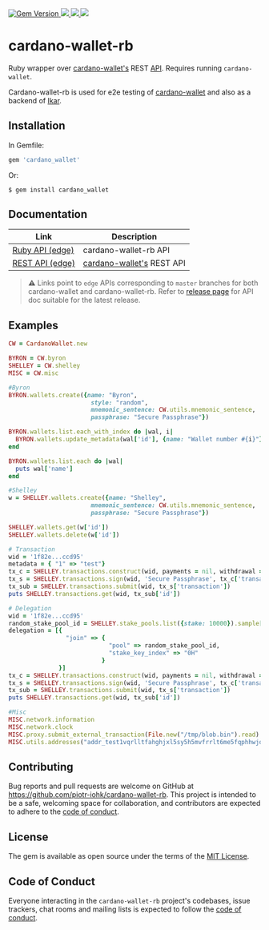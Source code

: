 <a href="https://badge.fury.io/rb/cardano_wallet">
  <img src="https://badge.fury.io/rb/cardano_wallet.svg" alt="Gem Version">
</a>
<a href="https://github.com/piotr-iohk/cardano-wallet-rb/releases">
  <img src="https://img.shields.io/github/release/piotr-iohk/cardano-wallet-rb.svg" />
</a>
<a href="https://github.com/piotr-iohk/cardano-wallet-rb/actions?query=workflow%3ATests">
  <img src="https://github.com/piotr-iohk/cardano-wallet-rb/workflows/Tests/badge.svg" />
</a>
<a href="https://github.com/piotr-iohk/cardano-wallet-rb/actions?query=workflow%3ADocs">
  <img src="https://github.com/piotr-iohk/cardano-wallet-rb/workflows/Docs/badge.svg" />
</a>

# cardano-wallet-rb

Ruby wrapper over [cardano-wallet's](https://github.com/cardano-foundation/cardano-wallet) REST [API](https://cardano-foundation.github.io/cardano-wallet/api/edge/). Requires running `cardano-wallet`.

Cardano-wallet-rb is used for e2e testing of [cardano-wallet](https://github.com/cardano-foundation/cardano-wallet/test/e2e) and also as a backend of [Ikar](https://github.com/piotr-iohk/ikar).

## Installation

In Gemfile:

```ruby
gem 'cardano_wallet'
```

Or:

    $ gem install cardano_wallet

## Documentation

| Link                                                                             | Description                                                                       |
| -------------------------------------------------------------------------------- | --------------------------------------------------------------------------------- |
| [Ruby API (edge)](https://piotr-iohk.github.io/cardano-wallet-rb/master/)        | cardano-wallet-rb API                                                             |
| [REST API (edge)](https://cardano-foundation.github.io/cardano-wallet/api/edge/) | [cardano-wallet's](https://github.com/cardano-foundation/cardano-wallet) REST API |

> :warning: Links point to `edge` APIs corresponding to `master` branches for both cardano-wallet and cardano-wallet-rb. Refer to [release page](https://github.com/piotr-iohk/cardano-wallet-rb/releases) for API doc suitable for the latest release.

## Examples

```ruby
CW = CardanoWallet.new

BYRON = CW.byron
SHELLEY = CW.shelley
MISC = CW.misc

#Byron
BYRON.wallets.create({name: "Byron",
                       style: "random",
                       mnemonic_sentence: CW.utils.mnemonic_sentence,
                       passphrase: "Secure Passphrase"})

BYRON.wallets.list.each_with_index do |wal, i|
  BYRON.wallets.update_metadata(wal['id'], {name: "Wallet number #{i}"})
end

BYRON.wallets.list.each do |wal|
  puts wal['name']
end

#Shelley
w = SHELLEY.wallets.create({name: "Shelley",
                       mnemonic_sentence: CW.utils.mnemonic_sentence,
                       passphrase: "Secure Passphrase"})

SHELLEY.wallets.get(w['id'])
SHELLEY.wallets.delete(w['id'])

# Transaction
wid = '1f82e...ccd95'
metadata = { "1" => "test"}
tx_c = SHELLEY.transactions.construct(wid, payments = nil, withdrawal = nil, metadata)
tx_s = SHELLEY.transactions.sign(wid, 'Secure Passphrase', tx_c['transaction'])
tx_sub = SHELLEY.transactions.submit(wid, tx_s['transaction'])
puts SHELLEY.transactions.get(wid, tx_sub['id'])

# Delegation
wid = '1f82e...ccd95'
random_stake_pool_id = SHELLEY.stake_pools.list({stake: 10000}).sample['id']
delegation = [{
                "join" => {
                            "pool" => random_stake_pool_id,
                            "stake_key_index" => "0H"
                          }
              }]
tx_c = SHELLEY.transactions.construct(wid, payments = nil, withdrawal = nil, metadata = nil, delegation)
tx_s = SHELLEY.transactions.sign(wid, 'Secure Passphrase', tx_c['transaction'])
tx_sub = SHELLEY.transactions.submit(wid, tx_s['transaction'])
puts SHELLEY.transactions.get(wid, tx_sub['id'])

#Misc
MISC.network.information
MISC.network.clock
MISC.proxy.submit_external_transaction(File.new("/tmp/blob.bin").read)
MISC.utils.addresses("addr_test1vqrlltfahghjxl5sy5h5mvfrrlt6me5fqphhwjqvj5jd88cccqcek")
```

## Contributing

Bug reports and pull requests are welcome on GitHub at https://github.com/piotr-iohk/cardano-wallet-rb. This project is intended to be a safe, welcoming space for collaboration, and contributors are expected to adhere to the [code of conduct](https://github.com/piotr-iohk/cardano-wallet-rb/blob/master/CODE_OF_CONDUCT.md).

## License

The gem is available as open source under the terms of the [MIT License](https://opensource.org/licenses/MIT).

## Code of Conduct

Everyone interacting in the `cardano-wallet-rb` project's codebases, issue trackers, chat rooms and mailing lists is expected to follow the [code of conduct](https://github.com/piotr-iohk/cardano-wallet-rb/blob/master/CODE_OF_CONDUCT.md).
